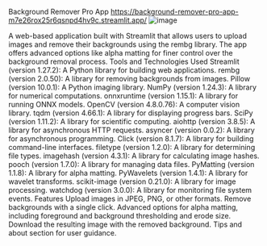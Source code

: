 Background Remover Pro App
https://background-remover-pro-app-m7e26rox25r6qsnpd4hv9c.streamlit.app/
![image](https://github.com/user-attachments/assets/632729b4-f773-4258-9a0d-ab428e092002)

A web-based application built with Streamlit that allows users to upload images and remove their backgrounds using the rembg library. The app offers advanced options like alpha matting for finer control over the background removal process.
Tools and Technologies Used
Streamlit (version 1.27.2): A Python library for building web applications.
rembg (version 2.0.50): A library for removing backgrounds from images.
Pillow (version 10.0.1): A Python imaging library.
NumPy (version 1.24.3): A library for numerical computations.
onnxruntime (version 1.15.1): A library for running ONNX models.
OpenCV (version 4.8.0.76): A computer vision library.
tqdm (version 4.66.1): A library for displaying progress bars.
SciPy (version 1.11.2): A library for scientific computing.
aiohttp (version 3.8.5): A library for asynchronous HTTP requests.
asyncer (version 0.0.2): A library for asynchronous programming.
Click (version 8.1.7): A library for building command-line interfaces.
filetype (version 1.2.0): A library for determining file types.
imagehash (version 4.3.1): A library for calculating image hashes.
pooch (version 1.7.0): A library for managing data files.
PyMatting (version 1.1.8): A library for alpha matting.
PyWavelets (version 1.4.1): A library for wavelet transforms.
scikit-image (version 0.21.0): A library for image processing.
watchdog (version 3.0.0): A library for monitoring file system events.
Features
Upload images in JPEG, PNG, or other formats.
Remove backgrounds with a single click.
Advanced options for alpha matting, including foreground and background thresholding and erode size.
Download the resulting image with the removed background.
Tips and about section for user guidance.
